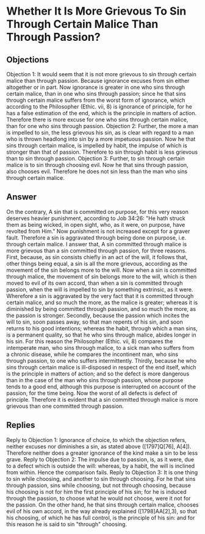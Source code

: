 # Whether It Is More Grievous To Sin Through Certain Malice Than Through Passion?
## Objections
Objection 1: It would seem that it is not more grievous to sin through certain malice than through passion. Because ignorance excuses from sin either altogether or in part. Now ignorance is greater in one who sins through certain malice, than in one who sins through passion; since he that sins through certain malice suffers from the worst form of ignorance, which according to the Philosopher (Ethic. vii, 8) is ignorance of principle, for he has a false estimation of the end, which is the principle in matters of action. Therefore there is more excuse for one who sins through certain malice, than for one who sins through passion.
Objection 2: Further, the more a man is impelled to sin, the less grievous his sin, as is clear with regard to a man who is thrown headlong into sin by a more impetuous passion. Now he that sins through certain malice, is impelled by habit, the impulse of which is stronger than that of passion. Therefore to sin through habit is less grievous than to sin through passion.
Objection 3: Further, to sin through certain malice is to sin through choosing evil. Now he that sins through passion, also chooses evil. Therefore he does not sin less than the man who sins through certain malice.
## Answer
On the contrary, A sin that is committed on purpose, for this very reason deserves heavier punishment, according to Job 34:26: "He hath struck them as being wicked, in open sight, who, as it were, on purpose, have revolted from Him." Now punishment is not increased except for a graver fault. Therefore a sin is aggravated through being done on purpose, i.e. through certain malice.
I answer that, A sin committed through malice is more grievous than a sin committed through passion, for three reasons. First, because, as sin consists chiefly in an act of the will, it follows that, other things being equal, a sin is all the more grievous, according as the movement of the sin belongs more to the will. Now when a sin is committed through malice, the movement of sin belongs more to the will, which is then moved to evil of its own accord, than when a sin is committed through passion, when the will is impelled to sin by something extrinsic, as it were. Wherefore a sin is aggravated by the very fact that it is committed through certain malice, and so much the more, as the malice is greater; whereas it is diminished by being committed through passion, and so much the more, as the passion is stronger. Secondly, because the passion which incites the will to sin, soon passes away, so that man repents of his sin, and soon returns to his good intentions; whereas the habit, through which a man sins, is a permanent quality, so that he who sins through malice, abides longer in his sin. For this reason the Philosopher (Ethic. vii, 8) compares the intemperate man, who sins through malice, to a sick man who suffers from a chronic disease, while he compares the incontinent man, who sins through passion, to one who suffers intermittently. Thirdly, because he who sins through certain malice is ill-disposed in respect of the end itself, which is the principle in matters of action; and so the defect is more dangerous than in the case of the man who sins through passion, whose purpose tends to a good end, although this purpose is interrupted on account of the passion, for the time being. Now the worst of all defects is defect of principle. Therefore it is evident that a sin committed through malice is more grievous than one committed through passion.
## Replies
Reply to Objection 1: Ignorance of choice, to which the objection refers, neither excuses nor diminishes a sin, as stated above ([1797]Q[76], A[4]). Therefore neither does a greater ignorance of the kind make a sin to be less grave.
Reply to Objection 2: The impulse due to passion, is, as it were, due to a defect which is outside the will: whereas, by a habit, the will is inclined from within. Hence the comparison fails.
Reply to Objection 3: It is one thing to sin while choosing, and another to sin through choosing. For he that sins through passion, sins while choosing, but not through choosing, because his choosing is not for him the first principle of his sin; for he is induced through the passion, to choose what he would not choose, were it not for the passion. On the other hand, he that sins through certain malice, chooses evil of his own accord, in the way already explained ([1798]AA[2],3), so that his choosing, of which he has full control, is the principle of his sin: and for this reason he is said to sin "through" choosing.